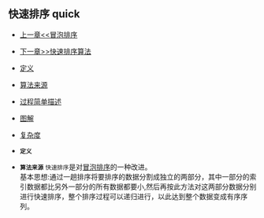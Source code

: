 ## 快速排序 quick

- [上一章<<冒泡排序](../bubble)
- [下一章>>快速排序算法](../quick)
- [定义](#1)
- [算法来源](#2)
- [过程简单描述](#3)
- [图解](#4)
- [复杂度](#5)


- <i id="1"></i>**`定义`**  


- <i id="2"></i>**`算法来源`**
`快速排序`是对[冒泡排序](../bubble)的一种改进。  
基本思想:通过一趟排序将要排序的数据分割成独立的两部分，其中一部分的索引数据都比另外一部分的所有数据都要小,然后再按此方法对这两部分数据分别进行快速排序，整个排序过程可以递归进行，以此达到整个数据变成有序序列。